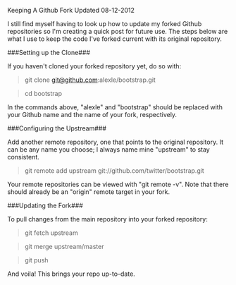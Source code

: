 Keeping A Github Fork Updated
08-12-2012

I still find myself having to look up how to update my forked Github repositories so I'm creating a quick post for future use. The steps below are what I use to keep the code I've forked current with its original repository.

###Setting up the Clone###

If you haven't cloned your forked repository yet, do so with:

> git clone git@github.com:alexle/bootstrap.git

> cd bootstrap

In the commands above, "alexle" and "bootstrap" should be replaced with your Github name and the name of your fork, respectively.

###Configuring the Upstream###

Add another remote repository, one that points to the original repository. It can be any name you choose; I always name mine "upstream" to stay consistent.

> git remote add upstream git://github.com/twitter/bootstrap.git

Your remote repositories can be viewed with "git remote -v". Note that there should already be an "origin" remote target in your fork.

###Updating the Fork###

To pull changes from the main repository into your forked repository:

> git fetch upstream

> git merge upstream/master

> git push

And voila! This brings your repo up-to-date.
